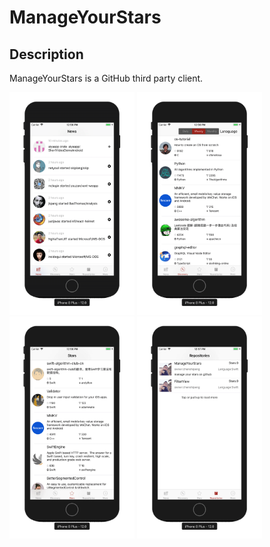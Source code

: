 # ManageYourStars
## Description
ManageYourStars is a GitHub third party client.

<img src="https://github.com/chenshipeng/ManageYourStars/blob/master/ManageYourStars/images/屏幕快照%202018-09-29%2012.56.18.png" width="200px" > <img src="https://github.com/chenshipeng/ManageYourStars/blob/master/ManageYourStars/images/屏幕快照%202018-09-29%2012.56.28.png" width="200px" > <img src="https://github.com/chenshipeng/ManageYourStars/blob/master/ManageYourStars/images/屏幕快照%202018-09-29%2012.56.49.png" width="200px" > <img src="https://github.com/chenshipeng/ManageYourStars/blob/master/ManageYourStars/images/屏幕快照%202018-09-29%2012.57.05.png" width="200px" >

